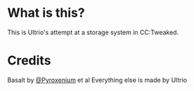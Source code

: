 # What is this?
This is Ultrio's attempt at a storage system in CC:Tweaked.

# Credits
Basalt by [@Pyroxenium](https://github.com/Pyroxenium) et al
Everything else is made by Ultrio